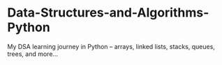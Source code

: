 # Data-Structures-and-Algorithms-Python
My DSA learning journey in Python – arrays, linked lists, stacks, queues, trees, and more...
